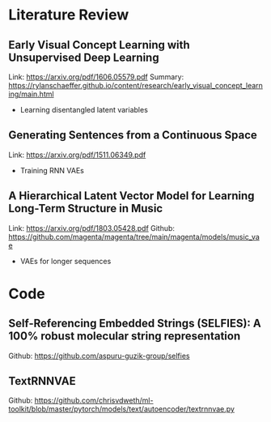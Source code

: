 # Literature Review

## Early Visual Concept Learning with Unsupervised Deep Learning
Link: https://arxiv.org/pdf/1606.05579.pdf
Summary: https://rylanschaeffer.github.io/content/research/early_visual_concept_learning/main.html
- Learning disentangled latent variables

## Generating Sentences from a Continuous Space
Link: https://arxiv.org/pdf/1511.06349.pdf
- Training RNN VAEs

## A Hierarchical Latent Vector Model for Learning Long-Term Structure in Music
Link: https://arxiv.org/pdf/1803.05428.pdf
Github: https://github.com/magenta/magenta/tree/main/magenta/models/music_vae
- VAEs for longer sequences

# Code
## Self-Referencing Embedded Strings (SELFIES): A 100% robust molecular string representation
Github: https://github.com/aspuru-guzik-group/selfies

## TextRNNVAE
Github: https://github.com/chrisvdweth/ml-toolkit/blob/master/pytorch/models/text/autoencoder/textrnnvae.py